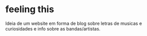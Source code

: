 # feeling this

Ideia de um website em forma de blog sobre letras de musicas e curiosidades e info sobre as bandas/artistas.
